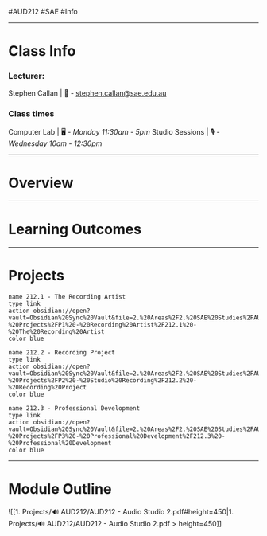 #AUD212 #SAE #Info 
- - -
# Class Info
### Lecturer: 
Stephen Callan | 📧 - stephen.callan@sae.edu.au 
### Class times
Computer Lab | 🖥️ - *Monday 11:30am - 5pm*
Studio Sessions | 🎙️ - *Wednesday 10am - 12:30pm*
- - -
# Overview



- - -
# Learning Outcomes



- - -
# Projects

```button
name 212.1 - The Recording Artist
type link
action obsidian://open?vault=Obsidian%20Sync%20Vault&file=2.%20Areas%2F2.%20SAE%20Studies%2FAUD212%2F212%20-%20Projects%2FP1%20-%20Recording%20Artist%2F212.1%20-%20The%20Recording%20Artist
color blue
```

```button
name 212.2 - Recording Project
type link
action obsidian://open?vault=Obsidian%20Sync%20Vault&file=2.%20Areas%2F2.%20SAE%20Studies%2FAUD212%2F212%20-%20Projects%2FP2%20-%20Studio%20Recording%2F212.2%20-%20Recording%20Project
color blue
```

```button
name 212.3 - Professional Development
type link
action obsidian://open?vault=Obsidian%20Sync%20Vault&file=2.%20Areas%2F2.%20SAE%20Studies%2FAUD212%2F212%20-%20Projects%2FP3%20-%20Professional%20Development%2F212.3%20-%20Professional%20Development
color blue
```

- - -
# Module Outline 
![[1. Projects/🔊 AUD212/AUD212 - Audio Studio 2.pdf#height=450|1. Projects/🔊 AUD212/AUD212 - Audio Studio 2.pdf > height=450]]

